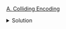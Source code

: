 [A. Colliding Encoding](https://codingcompetitions.withgoogle.com/codejam/round/0000000000c95b94/0000000000cad7cf)

<details><summary>Solution</summary>

![](../../../../assets/farewell_a.png)

</details>
